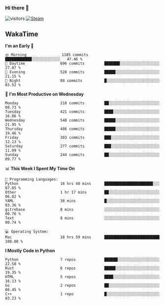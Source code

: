 ### Hi there 👋

![visitors](https://visitor-badge.glitch.me/badge?page_id=zhourunlai)
[![Steam](https://img.shields.io/badge/dynamic/json?url=https%3A%2F%2Fapi.swo.moe%2Fstats%2Fsteamgames%2F76561198285156854&query=count&color=0b1a37&label=Steam&labelColor=134375&logo=steam&suffix=+games&cacheSeconds=3600)](http://steamcommunity.com/profiles/76561198285156854)

## WakaTime
<!--START_SECTION:waka-->
**I'm an Early 🐤** 

```text
🌞 Morning                1185 commits        ████████████░░░░░░░░░░░░░   47.46 % 
🌆 Daytime                696 commits         ███████░░░░░░░░░░░░░░░░░░   27.87 % 
🌃 Evening                528 commits         █████░░░░░░░░░░░░░░░░░░░░   21.15 % 
🌙 Night                  88 commits          █░░░░░░░░░░░░░░░░░░░░░░░░   03.52 % 
```
📅 **I'm Most Productive on Wednesday** 

```text
Monday                   218 commits         ██░░░░░░░░░░░░░░░░░░░░░░░   08.73 % 
Tuesday                  421 commits         ████░░░░░░░░░░░░░░░░░░░░░   16.86 % 
Wednesday                548 commits         █████░░░░░░░░░░░░░░░░░░░░   21.95 % 
Thursday                 486 commits         █████░░░░░░░░░░░░░░░░░░░░   19.46 % 
Friday                   303 commits         ███░░░░░░░░░░░░░░░░░░░░░░   12.13 % 
Saturday                 277 commits         ███░░░░░░░░░░░░░░░░░░░░░░   11.09 % 
Sunday                   244 commits         ██░░░░░░░░░░░░░░░░░░░░░░░   09.77 % 
```


📊 **This Week I Spent My Time On** 

```text
💬 Programming Languages: 
Python                   16 hrs 40 mins      ██████████████████████░░░   87.85 % 
Other                    1 hr 17 mins        ██░░░░░░░░░░░░░░░░░░░░░░░   06.82 % 
YAML                     38 mins             █░░░░░░░░░░░░░░░░░░░░░░░░   03.36 % 
gitrebase                8 mins              ░░░░░░░░░░░░░░░░░░░░░░░░░   00.76 % 
Text                     8 mins              ░░░░░░░░░░░░░░░░░░░░░░░░░   00.74 % 

💻 Operating System: 
Mac                      18 hrs 59 mins      █████████████████████████   100.00 % 
```

**I Mostly Code in Python** 

```text
Python                   7 repos             ██████░░░░░░░░░░░░░░░░░░░   22.58 % 
Rust                     6 repos             █████░░░░░░░░░░░░░░░░░░░░   19.35 % 
HTML                     5 repos             ████░░░░░░░░░░░░░░░░░░░░░   16.13 % 
Go                       2 repos             ██░░░░░░░░░░░░░░░░░░░░░░░   06.45 % 
C++                      1 repo              █░░░░░░░░░░░░░░░░░░░░░░░░   03.23 % 
```




<!--END_SECTION:waka-->
